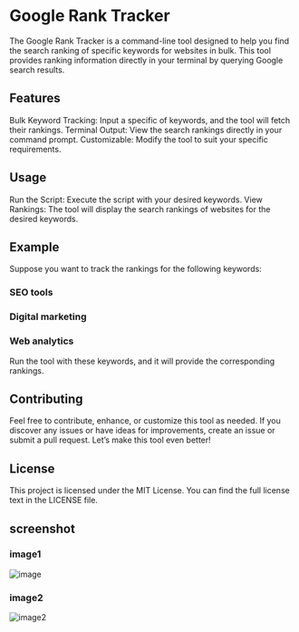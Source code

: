 
<h1> Google Rank Tracker</h1>
The Google Rank Tracker is a command-line tool designed to help you find the search ranking of specific keywords for websites in bulk. This tool provides ranking information directly in your terminal by querying Google search results.

<h2> Features</h2>
Bulk Keyword Tracking: Input a specific of keywords, and the tool will fetch their rankings.
Terminal Output: View the search rankings directly in your command prompt.
Customizable: Modify the tool to suit your specific requirements.

<h2>Usage</h2>
Run the Script: Execute the script with your desired keywords.
View Rankings: The tool will display the search rankings of websites for the desired keywords.

<h2>Example</h2>
Suppose you want to track the rankings for the following keywords:

<h3> SEO tools </h3>
<h3> Digital marketing </h3>
<h3> Web analytics </h3>
Run the tool with these keywords, and it will provide the corresponding rankings.

<h2> Contributing </h2>
Feel free to contribute, enhance, or customize this tool as needed. If you discover any issues or have ideas for improvements, create an issue or submit a pull request. Let’s make this tool even better!

<h2>License </h2>
This project is licensed under the MIT License. You can find the full license text in the LICENSE file.


<h2>screenshot</h2>

<h3>image1</h3>

![image](https://github.com/Debasishsutradhar/google-rank-tracker/assets/160099940/28ba5088-1d54-4933-8a77-eeb94614cf1a)

<h3>image2</h3>

![image2](https://github.com/Debasishsutradhar/google-rank-tracker/assets/160099940/70750b00-6e9a-43c3-951a-b0b144820b59)


